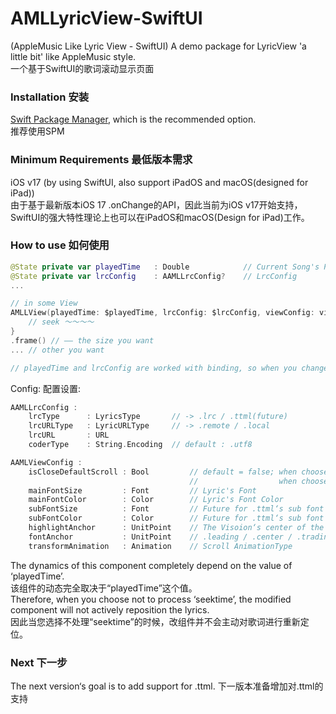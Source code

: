 # AMLLyricView-SwiftUI   
(AppleMusic Like Lyric View - SwiftUI)
A demo package for LyricView 'a little bit' like AppleMusic style.  
一个基于SwiftUI的歌词滚动显示页面

### Installation 安装
[Swift Package Manager](https://github.com/lycliyichao/AMLLyricView-SwiftUI.git), which is the recommended option.  
推荐使用SPM

### Minimum Requirements 最低版本需求
iOS v17 (by using SwiftUI, also support iPadOS and macOS(designed for iPad))  
由于基于最新版本iOS 17 .onChange的API，因此当前为iOS v17开始支持，SwiftUI的强大特性理论上也可以在iPadOS和macOS(Design for iPad)工作。  

### How to use 如何使用
```Swift
@State private var playedTime   : Double            // Current Song's Played-Time by your MusicPlayer :)
@State private var lrcConfig    : AAMLLrcConfig?    // LrcConfig
...

// in some View
AMLLView(playedTime: $playedTime, lrcConfig: $lrcConfig, viewConfig: viewConfig(optional)) { seekTime in
    // seek ～～～～
}
.frame() // —— the size you want
... // other you want

// playedTime and lrcConfig are worked with binding, so when you change the song, it can also change the lyrics with the config change.

```
Config: 配置设置:
```Swift
AAMLLrcConfig :
    lrcType      : LyricsType       // -> .lrc / .ttml(future)
    lrcURLType   : LyricURLType     // -> .remote / .local
    lrcURL       : URL              
    coderType    : String.Encoding  // default : .utf8
```
```Swift
AAMLViewConfig :
    isCloseDefaultScroll : Bool         // default = false; when choosed false -> the scrollview is based on it's own scroll behaviour
                                        //                  when choosed true  -> the scrollview need longpress then scroll
    mainFontSize         : Font         // Lyric's Font
    mainFontColor        : Color        // Lyric's Font Color
    subFontSize          : Font         // Future for .ttml‘s sub font
    subFontColor         : Color        // Future for .ttml‘s sub font
    highlightAnchor      : UnitPoint    // The Visoion‘s center of the highlighted(current) Cell
    fontAnchor           : UnitPoint    // .leading / .center / .trading
    transformAnimation   : Animation    // Scroll AnimationType
```
The dynamics of this component completely depend on the value of ‘playedTime’.  
该组件的动态完全取决于“playedTime”这个值。  
Therefore, when you choose not to process ‘seektime’, the modified component will not actively reposition the lyrics.  
因此当您选择不处理“seektime”的时候，改组件并不会主动对歌词进行重新定位。  

### Next 下一步
The next version‘s goal is to add support for .ttml. 下一版本准备增加对.ttml的支持

